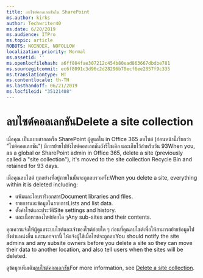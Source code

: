 ```yaml
---
title: ลบไซต์คอลเลกชันใน SharePoint
ms.author: kirks
author: Techwriter40
ms.date: 6/20/2019
ms.audience: ITPro
ms.topic: article
ROBOTS: NOINDEX, NOFOLLOW
localization_priority: Normal
ms.assetid: ''
ms.openlocfilehash: a6ff804fae307212c454b80ead863667dbdbe781
ms.sourcegitcommit: ec6f8091c3d96c2d28296b70ecf6ee2857f9c335
ms.translationtype: MT
ms.contentlocale: th-TH
ms.lasthandoff: 06/21/2019
ms.locfileid: "35121408"
---
```

# <a name="delete-a-site-collection"></a><span data-ttu-id="760a2-102">ลบไซต์คอลเลกชัน</span><span class="sxs-lookup"><span data-stu-id="760a2-102">Delete a site collection</span></span>

<span data-ttu-id="760a2-103">เมื่อคุณ เป็นแบบสากลหรือ SharePoint ผู้ดูแลใน in Office 365 ลบไซต์ (ก่อนหน้านี้เรียกว่า "ไซต์คอลเลกชัน") มีการย้ายไปยังไซต์คอลเลกชันถังรีไซเคิล และเก็บไว้สำหรับวัน 93</span><span class="sxs-lookup"><span data-stu-id="760a2-103">When you, as a global or SharePoint admin in Office 365, delete a site (previously called a "site collection"), it's moved to the site collection Recycle Bin and retained for 93 days.</span></span> 

<span data-ttu-id="760a2-104">เมื่อคุณลบไซต์ ทุกอย่างที่อยู่ภายในนั้นจะถูกลบรวมทั้ง:</span><span class="sxs-lookup"><span data-stu-id="760a2-104">When you delete a site, everything within it is deleted including:</span></span>

- <span data-ttu-id="760a2-105">แฟ้มและไลบรารีเอกสาร</span><span class="sxs-lookup"><span data-stu-id="760a2-105">Document libraries and files.</span></span>
- <span data-ttu-id="760a2-106">รายการและข้อมูลในรายการ</span><span class="sxs-lookup"><span data-stu-id="760a2-106">Lists and list data.</span></span>
- <span data-ttu-id="760a2-107">ตั้งค่าไซต์และประวัติ</span><span class="sxs-lookup"><span data-stu-id="760a2-107">Site settings and history.</span></span>
- <span data-ttu-id="760a2-108">และเนื้อหาของไซต์ย่อยใด ๆ</span><span class="sxs-lookup"><span data-stu-id="760a2-108">Any sub-sites and their contents.</span></span>

<span data-ttu-id="760a2-109">คุณควรแจ้งให้ผู้ดูแลระบบไซต์และเจ้าของไซต์ย่อยใด ๆ ก่อนที่คุณลบไซต์เพื่อให้สามารถย้ายข้อมูลไปยังตำแหน่งอื่น และนอกจากนี้ ให้แจ้งผู้ใช้เมื่อไซต์จะถูกลบ</span><span class="sxs-lookup"><span data-stu-id="760a2-109">You should notify the site admins and any subsite owners before you delete a site so they can move their data to another location, and also tell users when the sites will be deleted.</span></span> 

<span data-ttu-id="760a2-110">ดูข้อมูลเพิ่มเติม[ลบไซต์คอลเลกชัน](https://docs.microsoft.com/en-us/sharepoint/delete-site-collection)</span><span class="sxs-lookup"><span data-stu-id="760a2-110">For more information, see [Delete a site collection](https://docs.microsoft.com/en-us/sharepoint/delete-site-collection).</span></span> 